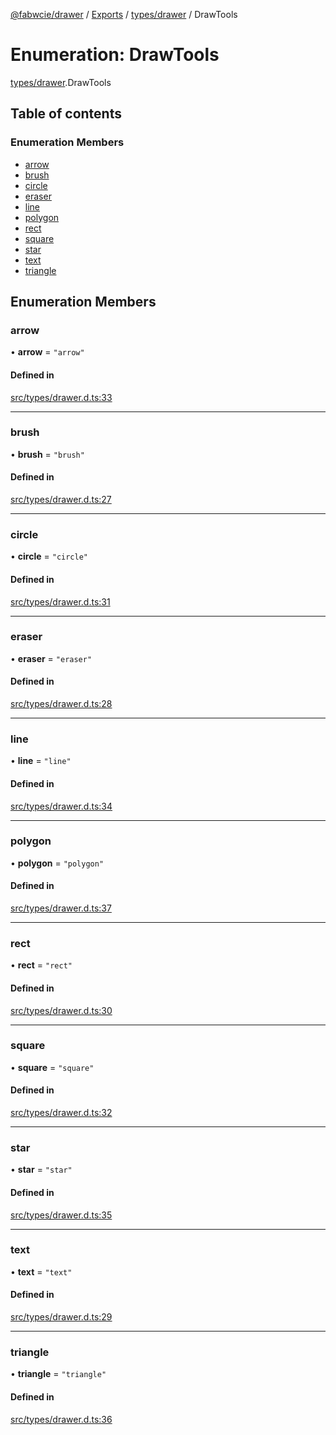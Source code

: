 [@fabwcie/drawer](../README.md) / [Exports](../modules.md) / [types/drawer](../modules/types_drawer.md) / DrawTools

# Enumeration: DrawTools

[types/drawer](../modules/types_drawer.md).DrawTools

## Table of contents

### Enumeration Members

- [arrow](types_drawer.DrawTools.md#arrow)
- [brush](types_drawer.DrawTools.md#brush)
- [circle](types_drawer.DrawTools.md#circle)
- [eraser](types_drawer.DrawTools.md#eraser)
- [line](types_drawer.DrawTools.md#line)
- [polygon](types_drawer.DrawTools.md#polygon)
- [rect](types_drawer.DrawTools.md#rect)
- [square](types_drawer.DrawTools.md#square)
- [star](types_drawer.DrawTools.md#star)
- [text](types_drawer.DrawTools.md#text)
- [triangle](types_drawer.DrawTools.md#triangle)

## Enumeration Members

### arrow

• **arrow** = ``"arrow"``

#### Defined in

[src/types/drawer.d.ts:33](https://github.com/fabwcie/drawer/blob/850d9ed/src/types/drawer.d.ts#L33)

___

### brush

• **brush** = ``"brush"``

#### Defined in

[src/types/drawer.d.ts:27](https://github.com/fabwcie/drawer/blob/850d9ed/src/types/drawer.d.ts#L27)

___

### circle

• **circle** = ``"circle"``

#### Defined in

[src/types/drawer.d.ts:31](https://github.com/fabwcie/drawer/blob/850d9ed/src/types/drawer.d.ts#L31)

___

### eraser

• **eraser** = ``"eraser"``

#### Defined in

[src/types/drawer.d.ts:28](https://github.com/fabwcie/drawer/blob/850d9ed/src/types/drawer.d.ts#L28)

___

### line

• **line** = ``"line"``

#### Defined in

[src/types/drawer.d.ts:34](https://github.com/fabwcie/drawer/blob/850d9ed/src/types/drawer.d.ts#L34)

___

### polygon

• **polygon** = ``"polygon"``

#### Defined in

[src/types/drawer.d.ts:37](https://github.com/fabwcie/drawer/blob/850d9ed/src/types/drawer.d.ts#L37)

___

### rect

• **rect** = ``"rect"``

#### Defined in

[src/types/drawer.d.ts:30](https://github.com/fabwcie/drawer/blob/850d9ed/src/types/drawer.d.ts#L30)

___

### square

• **square** = ``"square"``

#### Defined in

[src/types/drawer.d.ts:32](https://github.com/fabwcie/drawer/blob/850d9ed/src/types/drawer.d.ts#L32)

___

### star

• **star** = ``"star"``

#### Defined in

[src/types/drawer.d.ts:35](https://github.com/fabwcie/drawer/blob/850d9ed/src/types/drawer.d.ts#L35)

___

### text

• **text** = ``"text"``

#### Defined in

[src/types/drawer.d.ts:29](https://github.com/fabwcie/drawer/blob/850d9ed/src/types/drawer.d.ts#L29)

___

### triangle

• **triangle** = ``"triangle"``

#### Defined in

[src/types/drawer.d.ts:36](https://github.com/fabwcie/drawer/blob/850d9ed/src/types/drawer.d.ts#L36)
